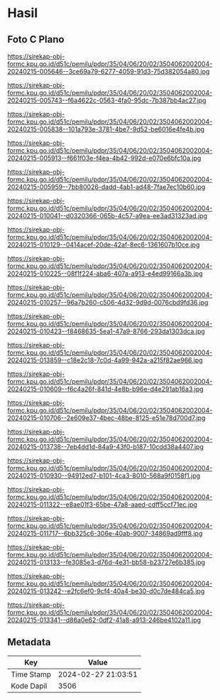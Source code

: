 # Hasil

## Foto C Plano

https://sirekap-obj-formc.kpu.go.id/d51c/pemilu/pdpr/35/04/06/20/02/3504062002004-20240215-005646--3ce69a79-6277-4059-91d3-75d382054a80.jpg

https://sirekap-obj-formc.kpu.go.id/d51c/pemilu/pdpr/35/04/06/20/02/3504062002004-20240215-005743--f6a4622c-0563-4fa0-95dc-7b387bb4ac27.jpg

https://sirekap-obj-formc.kpu.go.id/d51c/pemilu/pdpr/35/04/06/20/02/3504062002004-20240215-005838--101a793e-3781-4be7-9d52-be6016e4fe4b.jpg

https://sirekap-obj-formc.kpu.go.id/d51c/pemilu/pdpr/35/04/06/20/02/3504062002004-20240215-005913--f661f03e-f4ea-4b42-992d-e070e6bfc10a.jpg

https://sirekap-obj-formc.kpu.go.id/d51c/pemilu/pdpr/35/04/06/20/02/3504062002004-20240215-005959--7bb80026-dadd-4ab1-ad48-7fae7ec10b60.jpg

https://sirekap-obj-formc.kpu.go.id/d51c/pemilu/pdpr/35/04/06/20/02/3504062002004-20240215-010041--d0320366-065b-4c57-a9ea-ee3ad31323ad.jpg

https://sirekap-obj-formc.kpu.go.id/d51c/pemilu/pdpr/35/04/06/20/02/3504062002004-20240215-010129--0414acef-20de-42af-8ec6-1361607b10ce.jpg

https://sirekap-obj-formc.kpu.go.id/d51c/pemilu/pdpr/35/04/06/20/02/3504062002004-20240215-010225--08f1f224-aba6-407a-a913-e4ed99166a3b.jpg

https://sirekap-obj-formc.kpu.go.id/d51c/pemilu/pdpr/35/04/06/20/02/3504062002004-20240215-010257--96a7b260-c506-4d32-9d9d-0076cbd9fd36.jpg

https://sirekap-obj-formc.kpu.go.id/d51c/pemilu/pdpr/35/04/06/20/02/3504062002004-20240215-010423--f8468635-5ea1-47a9-8766-293da1303dca.jpg

https://sirekap-obj-formc.kpu.go.id/d51c/pemilu/pdpr/35/04/06/20/02/3504062002004-20240215-013859--c18e2c18-7c0d-4a99-942a-a215f82ae966.jpg

https://sirekap-obj-formc.kpu.go.id/d51c/pemilu/pdpr/35/04/06/20/02/3504062002004-20240215-010609--f6c4a26f-841d-4e8b-b96e-d4e291ab16a3.jpg

https://sirekap-obj-formc.kpu.go.id/d51c/pemilu/pdpr/35/04/06/20/02/3504062002004-20240215-010706--2e609e37-4bec-48be-8125-e51e78d700d7.jpg

https://sirekap-obj-formc.kpu.go.id/d51c/pemilu/pdpr/35/04/06/20/02/3504062002004-20240215-013738--7eb4dd1d-84a9-43f0-b187-10cdd38a4407.jpg

https://sirekap-obj-formc.kpu.go.id/d51c/pemilu/pdpr/35/04/06/20/02/3504062002004-20240215-010930--94912ed7-b101-4ca3-8010-568a9f0158f1.jpg

https://sirekap-obj-formc.kpu.go.id/d51c/pemilu/pdpr/35/04/06/20/02/3504062002004-20240215-011322--e8ae01f3-65be-47a8-aaed-cdff5ccf71ec.jpg

https://sirekap-obj-formc.kpu.go.id/d51c/pemilu/pdpr/35/04/06/20/02/3504062002004-20240215-011717--6bb325c6-306e-40ab-9007-34869ad9fff8.jpg

https://sirekap-obj-formc.kpu.go.id/d51c/pemilu/pdpr/35/04/06/20/02/3504062002004-20240215-013133--fe3085e3-d76d-4e31-bb58-b23727e6b385.jpg

https://sirekap-obj-formc.kpu.go.id/d51c/pemilu/pdpr/35/04/06/20/02/3504062002004-20240215-013242--e2fc6ef0-9cf4-40a4-be30-d0c7de484ca5.jpg

https://sirekap-obj-formc.kpu.go.id/d51c/pemilu/pdpr/35/04/06/20/02/3504062002004-20240215-013341--d86a0e62-0df2-41a8-a913-246be4102a11.jpg


## Metadata

| Key        | Value               |
| ---------- | ------------------- |
| Time Stamp | 2024-02-27 21:03:51 |
| Kode Dapil | 3506                |



